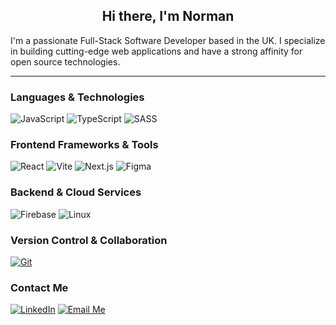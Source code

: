 <h2 align="center">Hi there, I'm Norman</h2>

<p>I'm a passionate Full-Stack Software Developer based in the UK. I specialize in building cutting-edge web applications and have a strong affinity for open source technologies.</p>

<hr>

### Languages & Technologies
![JavaScript](https://img.shields.io/badge/JavaScript-F7DF1E?style=flat-square&logo=javascript&logoColor=black)
![TypeScript](https://img.shields.io/badge/TypeScript-007ACC?style=flat-square&logo=typescript&logoColor=white)
![SASS](https://img.shields.io/badge/SASS-CC6699?style=flat-square&logo=sass&logoColor=white)

### Frontend Frameworks & Tools
![React](https://img.shields.io/badge/React-61DAFB?style=flat-square&logo=react&logoColor=white)
![Vite](https://img.shields.io/badge/Vite-646CFF?style=flat-square&logo=vite&logoColor=white)
![Next.js](https://img.shields.io/badge/Next.js-000000?style=flat-square&logo=next.js&logoColor=white)
![Figma](https://img.shields.io/badge/Figma-F24E1E?style=flat-square&logo=figma&logoColor=white)

### Backend & Cloud Services
![Firebase](https://img.shields.io/badge/Firebase-FFCA28?style=flat-square&logo=firebase&logoColor=white)
![Linux](https://img.shields.io/badge/Linux-FCC624?style=flat-square&logo=linux&logoColor=black)

### Version Control & Collaboration
[![Git](https://img.shields.io/badge/Git-F05032?style=flat-square&logo=git&logoColor=white)](https://git-scm.com/)

### Contact Me
[![LinkedIn](https://img.shields.io/badge/LinkedIn-Norman%20Grundy-blue?style=flat-square&logo=linkedin)](https://www.linkedin.com/in/norman-grundy/)
[![Email Me](https://img.shields.io/badge/Email-Me-D14836?style=flat-square&logo=email&logoColor=white)](mailto:grundy.norm@gmail.com)
